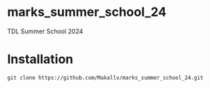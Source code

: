 # marks_summer_school_24

TDL Summer School 2024

# Installation

`git clone https://github.com/Makallv/marks_summer_school_24.git`
